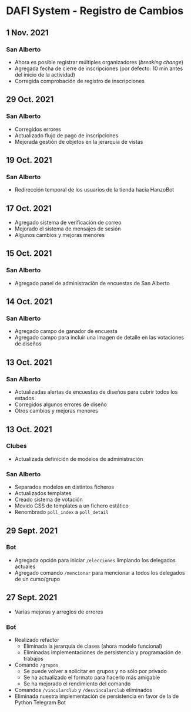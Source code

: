 DAFI System - Registro de Cambios
=================================

## 1 Nov. 2021

### San Alberto

* Ahora es posible registrar múltiples organizadores (_breaking change_)
* Agregada fecha de cierre de inscripciones (por defecto: 10 min antes del inicio de la actividad)
* Corregida comprobación de registro de inscripciones

## 29 Oct. 2021

### San Alberto

* Corregidos errores
* Actualizado flujo de pago de inscripciones
* Mejorada gestión de objetos en la jerarquía de vistas

## 19 Oct. 2021

### San Alberto

* Redirección temporal de los usuarios de la tienda hacia HanzoBot

## 17 Oct. 2021

* Agregado sistema de verificación de correo
* Mejorado el sistema de mensajes de sesión
* Algunos cambios y mejoras menores

## 15 Oct. 2021

### San Alberto

* Agregado panel de administración de encuestas de San Alberto

## 14 Oct. 2021

### San Alberto

* Agregado campo de ganador de encuesta
* Agregado campo para incluir una imagen de detalle en las votaciones de diseños

## 13 Oct. 2021

### San Alberto

* Actualizadas alertas de encuestas de diseños para cubrir todos los estados
* Corregidos algunos errores de diseño
* Otros cambios y mejoras menores

## 13 Oct. 2021

### Clubes

* Actualizada definición de modelos de administración

### San Alberto

* Separados modelos en distintos ficheros
* Actualizados templates
* Creado sistema de votación
* Movido CSS de templates a un fichero estático
* Renombrado `poll_index` a `poll_detail`

## 29 Sept. 2021

### Bot

* Agregada opción para iniciar `/elecciones` limpiando los delegados actuales
* Agregado comando `/mencionar` para mencionar a todos los delegados de un curso/grupo


## 27 Sept. 2021

* Varias mejoras y arreglos de errores

### Bot

* Realizado refactor
  * Eliminada la jerarquía de clases (ahora modelo funcional)
  * Eliminadas implementaciones de persistencia y programación de trabajos
* Comando `/grupos`
  * Se puede volver a solicitar en grupos y no sólo por privado
  * Se ha actualizado el formato para hacerlo más amigable
  * Se ha mejorado el rendimiento del comando
* Comandos `/vincularclub` y `/desvincularclub` eliminados
* Eliminada nuestra implementación de persistencia en favor de la de Python Telegram Bot
